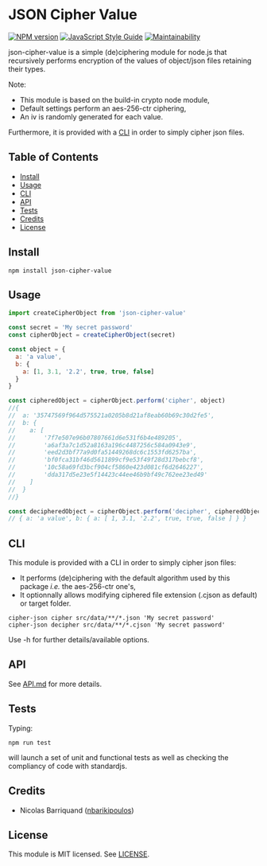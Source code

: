 # JSON Cipher Value

[![NPM version][npm-image]][npm-url]
[![JavaScript Style Guide][standard-image]][standard-url]
[![Maintainability][code-climate-image]][code-climate-url]

json-cipher-value is a simple (de)ciphering module for node.js that recursively performs encryption of the values of object/json files retaining their types.

Note:

- This module is based on the build-in crypto node module,
- Default settings perform an aes-256-ctr ciphering,
- An iv is randomly generated for each value.

Furthermore, it is provided with a [CLI](#cli) in order to simply cipher json files.

## Table of Contents

<!-- toc -->

- [Install](#install)
- [Usage](#usage)
- [CLI](#cli)
- [API](#api)
- [Tests](#tests)
- [Credits](#credits)
- [License](#license)

<!-- tocstop -->

## Install

```shell
npm install json-cipher-value
```

## Usage

```js
import createCipherObject from 'json-cipher-value'

const secret = 'My secret password'
const cipherObject = createCipherObject(secret)

const object = {
  a: 'a value',
  b: {
    a: [1, 3.1, '2.2', true, true, false]
  }
}

const cipheredObject = cipherObject.perform('cipher', object)
//{
//  a: '35747569f964d575521a0205b8d21af8eab60b69c30d2fe5',
//  b: {
//    a: [
//        '7f7e507e96b07807661d6e531f6b4e489205',
//        'a6af3a7c1d52a8163a196c4487256c584a0943e9',
//        'eed2d3bf77a9d0fa51449268dc6c1553fd6257ba',
//        'bf0fca31bf46d5611899cf9e53f49f28d317bebcf8',
//        '10c58a69fd3bcf904cf5860e423d081cf6d2646227',
//        'dda317d5e23e5f14423c44ee46b9bf49c762ee23ed49'
//    ]
//  }
//}

const decipheredObject = cipherObject.perform('decipher', cipheredObject)
// { a: 'a value', b: { a: [ 1, 3.1, '2.2', true, true, false ] } }
```

## CLI
  This module is provided with a CLI in order to simply cipher json files:
  - It performs (de)ciphering with the default algorithm used by this package _i.e._ the aes-256-ctr one's,
  - It optionnally allows modifying ciphered file extension (.cjson as default) or target folder.

```shell
cipher-json cipher src/data/**/*.json 'My secret password'
cipher-json decipher src/data/**/*.cjson 'My secret password'
```
Use -h for further details/available options.

## API

See [API.md](./doc/api.md) for more details.

## Tests

Typing:

```shell
npm run test
```

will launch a set of unit and functional tests as well as checking the compliancy of code with standardjs.

## Credits

- Nicolas Barriquand ([nbarikipoulos](https://github.com/nbarikipoulos))

## License

This module is MIT licensed. See [LICENSE](./LICENSE.md).

[npm-url]: https://www.npmjs.com/package/json-cipher-value
[npm-image]: https://img.shields.io/npm/v/json-cipher-value.svg
[standard-url]: https://standardjs.com
[standard-image]: https://img.shields.io/badge/code_style-standard-brightgreen.svg
[code-climate-url]: https://codeclimate.com/github/nbarikipoulos/json-cipher-value/maintainability
[code-climate-image]: https://api.codeclimate.com/v1/badges/796eb7fd76e1ae8e24fa/maintainability